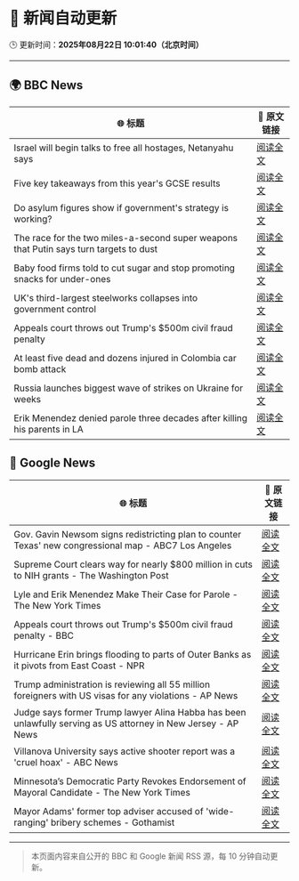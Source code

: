 # 🧠 新闻自动更新

🕒 更新时间：**2025年08月22日 10:01:40（北京时间）**

---

## 🌍 BBC News

| 🌐 标题 | 🔗 原文链接 |
|--------|-------------|
| Israel will begin talks to free all hostages, Netanyahu says | [阅读全文](https://www.bbc.com/news/articles/c754kknw2g2o?at_medium=RSS&at_campaign=rss) |
| Five key takeaways from this year's GCSE results | [阅读全文](https://www.bbc.com/news/articles/c70x5j8z34do?at_medium=RSS&at_campaign=rss) |
| Do asylum figures show if government's strategy is working? | [阅读全文](https://www.bbc.com/news/articles/cx2x371g2k8o?at_medium=RSS&at_campaign=rss) |
| The race for the two miles-a-second super weapons that Putin says turn targets to dust | [阅读全文](https://www.bbc.com/news/articles/cgeqj1q8gj4o?at_medium=RSS&at_campaign=rss) |
| Baby food firms told to cut sugar and stop promoting snacks for under-ones | [阅读全文](https://www.bbc.com/news/articles/cvgpld8p9rqo?at_medium=RSS&at_campaign=rss) |
| UK's third-largest steelworks collapses into government control | [阅读全文](https://www.bbc.com/news/articles/cy0818y4jdlo?at_medium=RSS&at_campaign=rss) |
| Appeals court throws out Trump's $500m civil fraud penalty | [阅读全文](https://www.bbc.com/news/articles/c5y09q1zgg8o?at_medium=RSS&at_campaign=rss) |
| At least five dead and dozens injured in Colombia car bomb attack | [阅读全文](https://www.bbc.com/news/articles/cwypw0xvdk5o?at_medium=RSS&at_campaign=rss) |
| Russia launches biggest wave of strikes on Ukraine for weeks | [阅读全文](https://www.bbc.com/news/articles/c62wj8yje2eo?at_medium=RSS&at_campaign=rss) |
| Erik Menendez denied parole three decades after killing his parents in LA | [阅读全文](https://www.bbc.com/news/articles/c3wnlldjp20o?at_medium=RSS&at_campaign=rss) |

## 📰 Google News

| 🌐 标题 | 🔗 原文链接 |
|--------|-------------|
| Gov. Gavin Newsom signs redistricting plan to counter Texas' new congressional map - ABC7 Los Angeles | [阅读全文](https://news.google.com/rss/articles/CBMi1AFBVV95cUxPV1p2WW9oMzVEVllIVU9oazFaM0JLVVpNVE1CLWNVREhEaWFjdklVRzg5b2ZNS3pyOWFDVGlzV1ZfVkl6YlM5Z1hfNzhva0p3dDE1OTFuNXhXVTBXbTNBOE1taXVqMjlkZUQ1RFV4czk5N2RTTFhTaG5fNy0zcFA5YXZpU212c3Njem1lQS16Y2tsZDlMU212T2dsVW5EMjRYQkVzTHlPNlIzdU1HUDlBR2xWNUVYeGt3dldMUFdQMmxwdE5mTkttdklCeEc0YUlQWm9wVA?oc=5) |
| Supreme Court clears way for nearly $800 million in cuts to NIH grants - The Washington Post | [阅读全文](https://news.google.com/rss/articles/CBMirgFBVV95cUxNNTJOb0JfclE2UWxfcS1ubkRPQThPeUxSYkozby1fS284TExPYUd5SDh3dU4wM1hscGliVm1oeW1oNEwxZVZrSE9icExnQjdLazZCbVdRWHBJVEtlQnU5ODFVYllrdHVCSHdfOEJYeVZKeTF3R1prRlJfLXRlRXQ3UkpZLXh0WDdVSlFTeC1DMk5RQ1NjczJfb0MxNktaUUdCUWZyWGJxck8zTUZQWXc?oc=5) |
| Lyle and Erik Menendez Make Their Case for Parole - The New York Times | [阅读全文](https://news.google.com/rss/articles/CBMidkFVX3lxTE1tR3FNZUtFbmZDRFlqYXYyc04yQXVYbVZabnoyc1JWQ1pGSmFnb0Rta2ZCckFjVkprMVFpaHBjdzRGdWFIemZadWctSkdvMHg1WjFqdC1zU0xXSXpFeDNsc0hUX2VaaDZsS0V4OGswaU4tMWx2RWc?oc=5) |
| Appeals court throws out Trump's $500m civil fraud penalty - BBC | [阅读全文](https://news.google.com/rss/articles/CBMiWkFVX3lxTE44RngzQWxqQTMyRzJGa2FBWTJmenRQZTlGbzVheFVKaVBuSnEzYURSek9rMWRWQUZKZEl6UFhrZ0p2b2dzWlUySXdjSHRiUUFDbUlwQVpLRk96QdIBX0FVX3lxTFBxSXNCREJoZzdVeDVBQ09OUE9xcXM3VGxvdzVGcERENGR0TXpqODF4TXBFTzhDTDJQMm9MZ2hiQ0dKQ3drRk9hamZfS0JlQ3FTbVN6ZlZpeEE2UmdtVWZF?oc=5) |
| Hurricane Erin brings flooding to parts of Outer Banks as it pivots from East Coast - NPR | [阅读全文](https://news.google.com/rss/articles/CBMingFBVV95cUxOc21zRDRCSTZ3UExuZXg1b0ZXS3Z2VmNfVk45MEhwN2xMZzVhNXpDTkhHUEJ6M3JXdlNidWpnamhISUdUNTRjVjIzZVI5M05NSnZCMHpuYzN4S0pVNVRMUUVCNHhnNjhoaVJxaTZoNVNjaFNsdzdqMlRnczhHaXNrTGZPdkp1bkZ4UDdIbzJUOHkzdGZ0YzIyYzVQSTBkUQ?oc=5) |
| Trump administration is reviewing all 55 million foreigners with US visas for any violations - AP News | [阅读全文](https://news.google.com/rss/articles/CBMijAFBVV95cUxPc2Q3X3RRUXlwd0dUZVJma0w4SV81TExfallVcFFIQ3MxZ3FyVTJjWDd3OE1rMlkyQk51VExoYjE3R3kzZlp0NzRueUJJYUdobTJmN0hNc2hhQ2xicFpqTWgydFBPWWxXbzczbms5dGFVRWE5VVF4MkNNdzV1RGxOejV0X1VsY1BHZVdNcQ?oc=5) |
| Judge says former Trump lawyer Alina Habba has been unlawfully serving as US attorney in New Jersey - AP News | [阅读全文](https://news.google.com/rss/articles/CBMioAFBVV95cUxOREVOM3gzd1B2SjQ4aXhaZkUyZzk5Zi0xejAtM01rbDlmOElSY0xNSDg3eTNPYlNHc0tQTUNBN193SDlyRjVjdVEyZ3hoM2NSdVoycGRRNVFZMEVGbUtsckpBXzN4enhDVmRhOHQ4ZjZfNF9na2pSZnNKSjVMbVZ2TTJiTTdsMkFydXZJN2V6bTZOY0RpelFxbHdKZnduaEZn?oc=5) |
| Villanova University says active shooter report was a 'cruel hoax' - ABC News | [阅读全文](https://news.google.com/rss/articles/CBMijwFBVV95cUxOQ0o3MnpNZUZ6SElwWGppMHBzRlpDeGthU1hla1lnR2EtWlVRSTdwWWM4aEZWc1cwem85Z252cy1YODQ4S0NjV19wT3hSR1gwbVJpMTJKQVg5d2FydUV0bEtKcDVhbjFsRHlxdy1Xd2ZMRHhCbGczeThRQmJGQkpKVGJtdE1YVjQzUmVoZ3hEb9IBlAFBVV95cUxNdEEwenBwbVNDYjNFUTM5TEtGQ3hDM3Zqczg5ZG9pcmNEUWR6YUw1Mzl4TmI5M0RyMGJPZ0R2eDNsWjNBdXJYNjl6aXNOR0lBWmtKVFVRVnVQT2R1bXFSQ28waTdTYl9vcHJMbEFUMkd6d0xYNGhNZmRucmJKT1dadjFkMTMtOWRrVGNSTjlvSUhVRm1i?oc=5) |
| Minnesota’s Democratic Party Revokes Endorsement of Mayoral Candidate - The New York Times | [阅读全文](https://news.google.com/rss/articles/CBMisAFBVV95cUxPZDd6WlNSaGE3bWhqV3BKMGllZ0FJMlRCWlVFQ2F6c3c4UmI5WE12aVRBaUthWExqbnVOcTc0dE9nY2d2VklEM2tnbkxZSjB2Wjd5QVFiTEZNXzh6VmRwVW9WYm13aXVEYWFTWjBrSkxjV1VuOXFGSnJxSEVoZ0dwdW1xSjBCMjllWFE2TmdoZi1WTEVSVnBwNmRudC15X3Q4MDZNNEJXZlI5V3VuUmRjLQ?oc=5) |
| Mayor Adams' former top adviser accused of 'wide-ranging' bribery schemes - Gothamist | [阅读全文](https://news.google.com/rss/articles/CBMingFBVV95cUxPM1V0YjFxazZHY2xSNjlYd1R0RklsMFRrVHNBSWFDdWtLc3pCVkVaT2t6YXBycnB0Rl9KVDVPTEl5Zld5VW1jb24tcTRiMU1wN1FxNDY5R1A0Y0JEelpISTVocktzaWlKSVEzM2duVmhCZExIZTBHMnUzV3FlN3dleDZqbWh5ejZ6M24ycDZGMkJXNUtsZzk0UXFibTltUQ?oc=5) |

---
> 本页面内容来自公开的 BBC 和 Google 新闻 RSS 源，每 10 分钟自动更新。